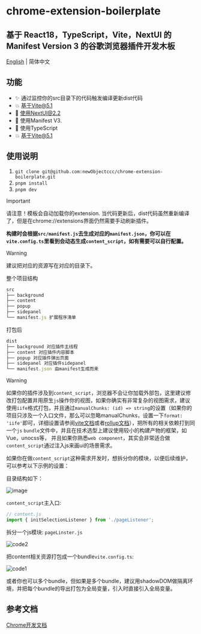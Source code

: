 # chrome-extension-boilerplate

## 基于 React18，TypeScript，Vite，NextUI 的 Manifest Version 3 的谷歌浏览器插件开发木板

[English](https://github.com/newObjectccc/chrome-extension-boilerplate) | 简体中文

## 功能

- ✨ 通过监控你的src目录下的代码触发编译更新dist代码
- 💥 基于Vite@5.1
- 💫 使用NextUI@2.2
- 🧨 使用Manifest V3.
- 💖 使用TypeScript
- 💥 基于Vite@5.1

## 使用说明

1. ```git clone git@github.com:newObjectccc/chrome-extension-boilerplate.git```
2. ```pnpm install```
3. ```pnpm dev```

> [!important]
> 请注意！模板会自动加载你的extension. 当代码更新后，dist代码虽然重新编译了，但是在chrome://extensions界面仍然需要手动刷新插件。

**构建时会根据`src/manifest.js`去生成对应的`manifest.json`，你可以在`vite.config.ts`里看到会动态生成`content_script`，如有需要可以自行配置。**

> [!warning]
> 建议把对应的资源写在对应的目录下。

整个项目结构

```js
src
├── background 
├── content 
├── popup 
├── sidepanel 
└── manifest.js 扩展程序清单
```

打包后

```js
dist
├── background 对应插件主线程
├── content 对应插件内容脚本
├── popup 对应插件弹出页面
├── sidepanel 对应插件sidepanel
└── manifest.json 由manifest生成而来
```

> [!warning]
> 如果你的插件涉及到`content_script`，浏览器不会让你加载外部包，这里建议修改打包配置并用原生`js`操作你的视图，如果你确实有非常复杂的视图需求，建议使用`iife`格式打包，并且通过`manualChunks: (id) => string`的设置（如果你的项目只涉及一个入口文件，那么可以忽略manualChunks，设置一下`format: 'iife'`即可，详细设置请参阅[vite文档](https://vitejs.dev/guide/build.html#chunking-strategy)或者[rollup文档](https://rollupjs.org/configuration-options/#output-manualchunks)），把所有的相关依赖打到同一个`js` `bundle`文件中，并且在技术选型上建议使用较小的构建产物的框架，如Vue，unocss等， 并且如果你熟悉`web component`，其实会非常适合做`content_script`通过注入js来画ui的场景需求。

如果你在做`content_script`这种需求开发时，想拆分你的模块，以便后续维护，可以参考以下示例的设置：

目录结构如下：

![image](https://github.com/newObjectccc/chrome-extension-boilerplate/assets/42132586/4e4f14d8-66ed-4ac4-aa42-064a5ca95864)

`content_script`主入口:
```js
// content.js
import { initSelectionListener } from './pageListener';
```

拆分一个js模块: `pageLinster.js`

![code2](https://github.com/newObjectccc/chrome-extension-boilerplate/assets/42132586/79c8dc07-52a5-4b06-953b-25af5edebbb1)

把content相关资源打包成一个bundle`vite.config.ts`:

![code1](https://github.com/newObjectccc/chrome-extension-boilerplate/assets/42132586/1be5b2d4-19f0-49f3-9b73-6c88e730a451)

或者你也可以多个bundle，但如果是多个bundle，建议用shadowDOM做隔离环境，并把每个bundle的导出打包为全局变量，引入时直接引入全局变量。

## 参考文档

[Chrome开发文档](https://developer.chrome.com/docs?hl=zh-cn)
